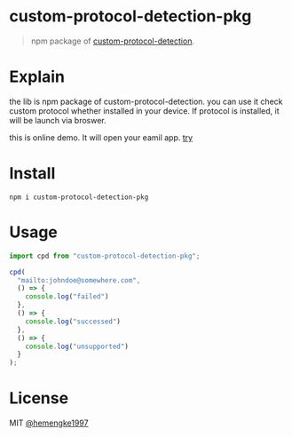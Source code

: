 # custom-protocol-detection-pkg

> npm package of [custom-protocol-detection](https://github.com/ismailhabib/custom-protocol-detection).

# Explain

the lib is npm package of custom-protocol-detection. you can use it check custom protocol whether installed in your device. If protocol is installed, it will be launch via broswer.

this is online demo. It will open your eamil app. [try](https://custom-protocol-detection-pkg-example.vercel.app/) 

# Install

`npm i custom-protocol-detection-pkg`

# Usage

```js
import cpd from "custom-protocol-detection-pkg";

cpd(
  "mailto:johndoe@somewhere.com",
  () => {
    console.log("failed")
  },
  () => {
    console.log("successed")
  },
  () => {
    console.log("unsupported")
  }
);
```

# License

MIT [@hemengke1997](https://github.com/hemengke1997)
